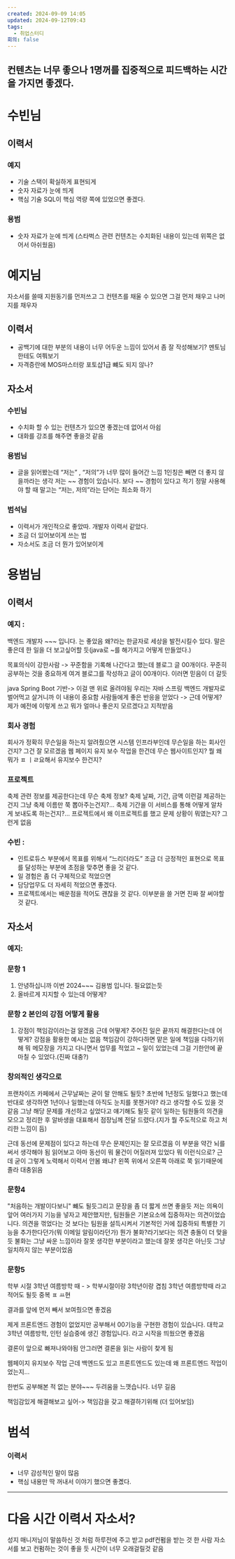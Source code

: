 ```yaml
---
created: 2024-09-09 14:05
updated: 2024-09-12T09:43
tags:
  - 취업스터디
회의: false
---
```

## 컨텐츠는 너무 좋으나 1명꺼를 집중적으로 피드백하는 시간을 가지면 좋겠다.

# 수빈님

## 이력서

### 예지

- 기술 스택이 확실하게 표현되게
- 숫자 자료가 눈에 띄게
- 핵심 기술 SQL이 핵심 역량 쪽에 있었으면 좋겠다.

### 용범

- 숫자 자료가 눈에 띄게 (스타벅스 관련 컨텐츠는 수치화된 내용이 있는데 위쪽은 없어서 아쉬웠음)

# 예지님

자소서를 쓸때 지원동기를 먼저쓰고 그 컨텐츠를 채울 수 있으면 그걸 먼저 채우고 나머지를 채우자

## 이력서

- 공백기에 대한 부분의 내용이 너무 어두운 느낌이 있어서 좀 잘 작성해보기? 멘토님한테도 여쭤보기
- 자격증란에 MOS마스터랑 포토샵1급 뺴도 되지 않나?

## 자소서

### 수빈님

- 수치화 할 수 있는 컨텐츠가 있으면 좋겠는데 없어서 아쉽
- 대화를 강조를 해주면 좋을것 같음

### 용범님

- 글을 읽어봤는데 “저는” , “저의”가 너무 많이 들어간 느낌 1인칭은 빼면 더 좋지 않을까라는 생각 저는 ~~ 경험이 있습니다. 보다 ~~ 경험이 있다고 적기 정말 사용해야 할 때 말고는 “저는, 저의”라는 단어는 최소화 하기

### 범석님

- 이력서가 개인적으로 좋았따. 개발자 이력서 같았다.
- 조금 더 있어보이게 쓰는 법
- 자소서도 조금 더 뭔가 있어보이게

# 용범님

## 이력서

### 예지 :

백엔드 개발자 ~~~ 입니다. 는 좋았음 왜?라는 한글자로 세상을 발전시킬수 있다. 말은 좋은데 한 일을 더 보고싶어할 듯(java로 ~를 해가지고 어떻게 만들었다.)

목표의식이 강한사람 -> 꾸준함을 기록해 나간다고 했는데 블로그 글 00개이다. 꾸준히 공부하는 것을 중요하게 여겨 블로그를 작성하고 글이 00개이다. 이러면 믿음이 더 갈듯

java Spring Boot 기반-> 이걸 맨 위로 올려야됨 우리는 자바 스프링 백엔드 개발자로 벌어먹고 살거니까 이 내용이 중요함 사람들에게 좋은 반응을 얻었다 -> 근데 어떻게? 제가 예전에 이렇게 쓰고 뭐가 얼마나 좋은지 모르겠다고 지적받음

### 회사 경험

회사가 정확히 무슨일을 하는지 알려줬으면 시스템 인프라부인데 무슨일을 하는 회사인건지? 그건 잘 모르겠음 웹 페이지 유지 보수 작업을 한건데 무슨 웹사이트인지? 뭘 왜 뭐가 ㅍ ㅣㄹ요해서 유지보수 한건지?

### 프로젝트

축제 관련 정보를 제공한다는데 무슨 축제 정보? 축제 날짜, 기간, 금액 이런걸 제공하는 건지 그냥 축제 이름만 쭉 뽑아주는건지?... 축제 기간을 이 서비스를 통해 어떻게 알차게 보내도록 하는건지?... 프로젝트에서 왜 이프로젝트를 했고 문제 상황이 뭐였는지? 그런게 없음

### 수빈 :

- 인트로듀스 부분에서 목표를 위해서 “느리더라도” 조금 더 긍정적인 표현으로 목표를 달성하는 부분에 초점을 맞추면 좋을 것 같다.
- 일 경험은 좀 더 구체적으로 적었으면
- 담당업무도 더 자세히 적었으면 좋겠다.
- 프로젝트에서는 배운점을 적어도 괜찮을 것 같다. 이부분을 쓸 거면 진짜 잘 써야할 것 같다.

## 자소서

### 예지:

### 문항 1

1. 안녕하십니까 이번 2024~~~ 김용범 입니다. 필요없는듯
2. 올바르게 지지할 수 있는데 어떻게?

### 문항 2 본인의 강점 어떻게 활용

1. 강점이 책임감이라는걸 알겠음 근데 어떻게? 주어진 일은 끝까지 해결한다는데 어떻게? 강점을 활용한 예시는 없음 책임감이 강하다하면 맡은 일에 책임을 다하기위해 뭐 메모장을 가지고 다니면서 업무를 적었고 ~ 일이 있었는데 그걸 기한안에 끝마칠 수 있었다.(진짜 대충?)

### 창의적인 생각으로

프랜차이즈 카페에서 근무날짜는 굳이 말 안해도 될듯? 초반에 1년정도 일했다고 했는데 반대로 생각하면 1년이나 일했는데 아직도 눈치를 못챈거야? 라고 생각할 수도 있을 것 같음 그냥 해당 문제를 개선하고 싶었다고 얘기해도 될듯 같이 일하는 팀원들의 의견을 모으고 정리한 후 알바생을 대표해서 점장님께 전달 드렸다.(지가 뭘 주도적으로 하고 처리한 느낌이 듬)

근데 동선에 문제점이 있다고 하는데 무슨 문제인지는 잘 모르겠음 이 부분을 약간 뇌를 써서 생각해야 됨 읽어보고 아마 동선이 뭐 물건이 어질러져 있었다 뭐 이런식으로? 근데 굳이 그렇게 노력해서 이력서 안봄 왜냐? 왼쪽 위에서 오른쪽 아래로 쭉 읽기때문에 졸라 대충읽음

### 문항4

"처음하는 개발이다보니" 뺴도 될듯그리고 문장을 좀 더 짧게 쓰면 좋을듯 저는 의욕이 앞어 여러가지 기능을 넣자고 제안했지만, 팀원들은 기본요소에 집중하자는 의견이었습니다. 의견을 꺾었다는 것 보다는 팀원을 설득시켜서 기본적인 거에 집중하되 특별한 기능을 추가한다던가(뭐 이메일 알림이라던가) 뭔가 불화?라기보다는 의견 충돌이 더 맞을 듯 불화는 그냥 싸운 느낌이라 잘못 생각한 부분이라고 했는데 잘못 생각은 아닌듯 그냥 일치하지 않는 부분이었음

### 문항5

학부 시절 3학년 여름방학 때 - > 학부시절이랑 3학년이랑 겹침 3학년 여름방학때 라고 적어도 될듯 중복 ㅍ ㅛ현

결과를 앞에 먼저 빼서 보여줬으면 좋겠음

제게 프론트엔드 경험이 없었지만 공부해서 00기능을 구현한 경험이 있습니다. 대학교 3학년 여름방학, 인턴 실습중에 생긴 경험입니다. 라고 시작을 띄웠으면 좋겠음

결론이 앞으로 빠져나와야됨 안그러면 결론을 읽는 사람이 찾게 됨

웹페이지 유지보수 작업 근데 백엔드도 있고 프론트엔드도 있는데 왜 프론트엔드 작업이었는지...

한번도 공부해본 적 없는 분야~~~ 두려움을 느꼇습니다. 너무 길음

책임감있게 해결해보고 싶어-> 책임감을 갖고 해결하기위해 (더 있어보임)

# 범석

### 이력서

- 너무 감성적인 말이 많음
- 핵심 내용만 딱 꺼내서 이야기 했으면 좋곘다.









---
# 다음 시간 이력서 자소서?
성지 매니저님이 말씀하신 것 처럼 하루전에 주고 받고 pdf컨펌을 받는 것
한 사람 자소서를 보고 컨펌하는 것이 좋을 듯 시간이 너무 오래걸릴것 같음


